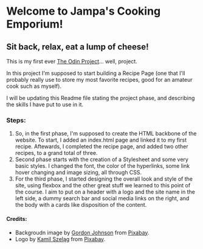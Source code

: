 # Welcome to Jampa's Cooking Emporium!

## Sit back, relax, eat a lump of cheese!

This is my first ever [The Odin Project](https://www.theodinproject.com/dashboard)... well, project.

In this project I'm supposed to start building a Recipe Page (one that I'll probably really use to store my most favorite recipes, good for an amateur cook such as myself).

I will be updating this Readme file stating the project phase, and describing the skills I have put to use in it.

### Steps:

1. So, in the first phase, I'm supposed to create the HTML backbone of the website. To start, I added an index.html page and linked it to my first recipe. Aftewards, I completed the recipe page, and added two other recipes, to a grand total of three.
1. Second phase starts with the creation of a Stylesheet and some very basic styles. I changed the font, the color of the hyperlinks, some link hover changing and image sizing, all through CSS.
1. For the third phase, I started designing the overall look and style of the site, using flexbox and the other great stuff we learned to this point of the course. I aim to put on a header with a logo and the site name in the left side, a dummy search bar and social media links on the right, and the body with a cards like disposition of the content.



#### Credits:
* Backgroudn image by [Gordon Johnson](https://pixabay.com/users/gdj-1086657/?utm_source=link-attribution&amp;utm_medium=referral&amp;utm_campaign=image&amp;utm_content=1211510) from [Pixabay](https://pixabay.com/?utm_source=link-attribution&amp;utm_medium=referral&amp;utm_campaign=image&amp;utm_content=1211510).
* Logo by [Kamil Szeląg](href="https://pixabay.com/users/freestylers-447519/?utm_source=link-attribution&amp;utm_medium=referral&amp;utm_campaign=image&amp;utm_content=494022) from [Pixabay](https://pixabay.com/?utm_source=link-attribution&amp;utm_medium=referral&amp;utm_campaign=image&amp;utm_content=494022).